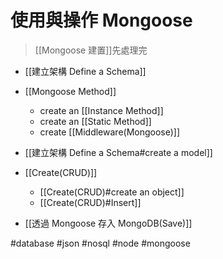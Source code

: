 # 使用與操作 Mongoose
> [[Mongoose 建置]]先處理完

- [[建立架構 Define a Schema]]

- [[Mongoose Method]]
	- create an [[Instance Method]]
	- create an [[Static Method]]
	- create [[Middleware(Mongoose)]]

- [[建立架構 Define a Schema#create a model]]

- [[Create(CRUD)]]
	- [[Create(CRUD)#create an object]]
	- [[Create(CRUD)#Insert]]

- [[透過 Mongoose 存入 MongoDB(Save)]]

#database #json #nosql #node #mongoose